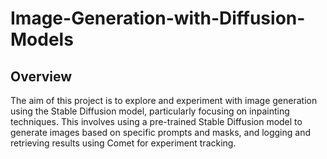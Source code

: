 # Image-Generation-with-Diffusion-Models
## Overview
The aim of this project is to explore and experiment with image generation using the Stable Diffusion model, particularly focusing on inpainting techniques. This involves using a pre-trained Stable Diffusion model to generate images based on specific prompts and masks, and logging and retrieving results using Comet for experiment tracking.

